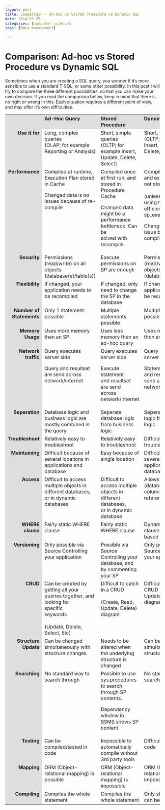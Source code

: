 ```yaml
---
layout: post
title: Comparison - Ad-hoc vs Stored Procedure vs Dynamic SQL
date: 2014-03-25
categories: [computer science]
tags: [data management]

---
```


# Comparison: Ad-hoc vs Stored Procedure vs Dynamic SQLSometimes when you are creating a SQL query, you wonder if it’s more
sensible to use a standard T-SQL, or some other possibility. In this
post I will try to compare the three different possibilities, so that
you can make your own decision. If you read the comparison below, keep
in mind that there is no right or wrong in this. Each situation requires
a different point of view, and may offer it’s own difficulties.

<table cellpadding="5" cellspacing="1" border="0" width="630" font-size:10px;color:#000;">
<tr>
<td valign="top" width="100" style="background-color:#DEDEDE;">&nbsp;</td>
<td valign="top" style="background-color:#DEDEDE;"><b>Ad-Hoc Query</b></td>
<td valign="top" style="background-color:#DEDEDE;"><b>Stored Procedure</b></td>
<td valign="top" style="background-color:#DEDEDE;"><b>Dynamic SQL</b></td>
</tr>
<tr>
<td valign="top" align="right" style="background-color:#DEDEDE;"><b>Use it for</b></td>
<td valign="top">Long, complex queries<br />(OLAP; for example Reporting or Analysis)</td>
<td valign="top">Short, simple queries<br />(OLTP; for example Insert, Update, Delete, Select)</td>
<td valign="top">Short, simple queries<br />(OLTP; for example Insert, Update, Delete, Select)</td>
</tr>
<tr>
<td valign="top" align="right" style="background-color:#DEDEDE;"><b>Performance</b></td>
<td valign="top">Compiled at runtime, Execution Plan stored in Cache</p>
<p>            Changed data is no issues because of re-compile</td>
<td valign="top">Compiled once at first run, and stored in Procedure Cache</p>
<p>Changed data might be a performance bottleneck. Can be<br />
            solved with recompile</td>
<td valign="top">Compiled at runtime, and execution plan is not stored<br />
            <br />(unless<br />
            using the more efficient sp_executesql)</p>
<p>            Changed data is no issue because of re-compile</td>
</tr>
<tr>
<td valign="top" align="right" style="background-color:#DEDEDE;">
            <b>Security</b></td>
<td valign="top">
            Permissions (read/write) on all objects (database(s)/table(s))</td>
<td valign="top">Execute permissions on SP are enough</td>
<td valign="top">
            Permissions (read/write) on all objects (database(s)/table(s))</td>
</tr>
<tr>
<td valign="top" align="right" style="background-color:#DEDEDE;">
            <b>Flexibility</b></td>
<td valign="top">
            If changed, your application needs to be recompiled</td>
<td valign="top">
            If changed, only need to change the SP in the database</td>
<td valign="top">If changed, your application needs to be recompiled</td>
</tr>
<tr>
<td valign="top" align="right" style="background-color:#DEDEDE;">
            <b>Number of Statements</b></td>
<td valign="top">
            Only 1 statement possible</td>
<td valign="top">
            Multiple statements possible</td>
<td valign="top">Multiple statements possible</td>
</tr>
<tr>
<td valign="top" align="right" style="background-color:#DEDEDE;">
            <b>Memory Usage</b></td>
<td valign="top">
            Uses more memory then an SP</td>
<td valign="top">
            Uses less memory then an ad-hoc query</td>
<td valign="top">Uses more memory then an SP</td>
</tr>
<tr>
<td valign="top" align="right" style="background-color:#DEDEDE;">
            <b>Network traffic</b></td>
<td valign="top">
            Query executes server side</p>
<p>            Query and resultset are send across<br />
            network/internet</td>
<td valign="top">
            Query executes server side</p>
<p>            Execute statement<br />
            and resultset are send<br />
            across network/internet</td>
<td valign="top">
            Query executes server side</p>
<p>            Statement<br />
            and resultset are send across<br />
            network/internet</td>
</tr>
<tr>
<td valign="top" align="right" style="background-color:#DEDEDE;">
            <b>Separation</b></td>
<td valign="top">
            Database logic and business logic are mostly combined in the query</td>
<td valign="top">
            Seperate database logic from business logic</td>
<td valign="top">Seperate database logic from business logic</td>
</tr>
<tr>
<td valign="top" align="right" style="background-color:#DEDEDE;">
            <b>Troubleshoot</b></td>
<td valign="top">
            Relatively easy to troubleshoot</td>
<td valign="top">
            Relatively easy to troubleshoot</td>
<td valign="top">Difficult to troubleshoot</td>
</tr>
<tr>
<td valign="top" align="right" style="background-color:#DEDEDE;">
            <b>Maintaining</b></td>
<td valign="top">
            Difficult because of several locations in applications and database</td>
<td valign="top">
            Easy because of single location</td>
<td valign="top">
            Difficult because of several locations in<br />
            applications and database</td>
</tr>
<tr>
<td valign="top" align="right" style="background-color:#DEDEDE;">
            <b>Access</b></td>
<td valign="top">
            Difficult to access multiple objects in different databases,<br />
            or in dynamic databases</td>
<td valign="top">
            Difficult to access multiple objects in different databases,<br />
            or in dynamic<br />
            database</td>
<td valign="top">Allows any object (database, table, columns, etc) to be referenced</td>
</tr>
<tr>
<td valign="top" align="right" style="background-color:#DEDEDE;">
            <b>WHERE clause</b></td>
<td valign="top">
            Fairly static WHERE clause</td>
<td valign="top">
            Fairly static WHERE clause</td>
<td valign="top">Dynamic WHERE clause (add/remove), based on parameters</td>
</tr>
<tr>
<td valign="top" align="right" style="background-color:#DEDEDE;">
            <b>Versioning</b></td>
<td valign="top">
            Only possible via Source Controlling your application</td>
<td valign="top">
            Possible via Source Controlling your database, and by commenting your SP</td>
<td valign="top">Only possible via Source Controlling your application</td>
</tr>
<tr>
<td valign="top" align="right" style="background-color:#DEDEDE;">
            <b>CRUD</b></td>
<td valign="top">
            Can be created by getting all your&nbsp; queries together, and looking for<br />
            specific<br />
            keywords<br />
            <br />
            (Update, Delete, Select, Etc)</td>
<td valign="top">
            Difficult to catch in a CRUD<br />
            <br />
            (Create, Read, Update, Delete) diagram</td>
<td valign="top">Difficult to catch in a CRUD (Create, Read, Update, Delete) diagram</td>
</tr>
<tr>
<td valign="top" align="right" style="background-color:#DEDEDE;">
            <b>Structure Update</b></td>
<td valign="top">
            Can be changed<br />
            simultaneously with structure changes</td>
<td valign="top">
            Needs to be altered when the underlying structure is changed</td>
<td valign="top">Can be changed simultaneously with structure changes</td>
</tr>
<tr>
<td valign="top" align="right" style="background-color:#DEDEDE;">
            <b>Searching</b></td>
<td valign="top">
            No standard way to search through</td>
<td valign="top">
            Possible to use sys.procedures to search through SP contents.</p>
<p>            Dependency window in SSMS shows SP content</td>
<td valign="top">No standard way to search through</td>
</tr>
<tr>
<td valign="top" align="right" style="background-color:#DEDEDE;">
            <b>Testing</b></td>
<td valign="top">
            Can be compiled/tested in code</td>
<td valign="top">
            Impossible to automatically compile without 3rd party tools</td>
<td valign="top">Difficult to test in code</td>
</tr>
<tr>
<td valign="top" align="right" style="background-color:#DEDEDE;">
            <b>Mapping</b></td>
<td valign="top">
            ORM (Object-relational mapping) is possible</td>
<td valign="top">
            ORM (Object-relational mapping) is impossible</td>
<td valign="top">ORM (Object-relational mapping) is impossible</td>
</tr>
<tr>
<td valign="top" align="right" style="background-color:#DEDEDE;">
            <b>Compiling</b></td>
<td valign="top">
            Compiles the whole statement</td>
<td valign="top">
            Compiles the whole statement</td>
<td valign="top">
            Only static elements can be compiled</td>
</tr>
</table>